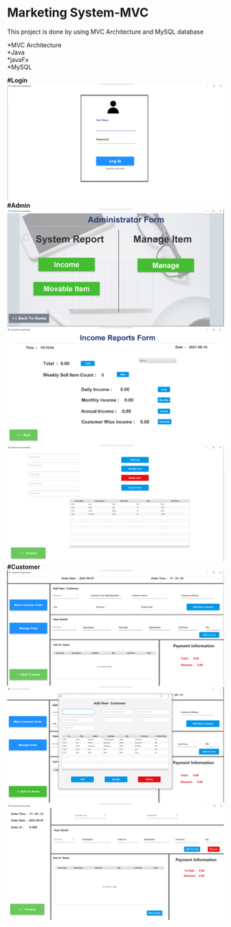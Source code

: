 # Marketing System-MVC<br>

This project is done by using MVC Architecture and MySQL database

*MVC Architecture<br>
*Java<br>
*javaFx<br>
*MySQL

<b>#Login<br></b>
![login](src/assests/project/login.png)<br>
<b>#Admin<br><b>
![adminDash](src/assests/project/admindash.png)<br>
![Income](src/assests/project/Income.png)<br>
![manageItem](src/assests/project/itemmange.png)<br>
<b>#Customer<br></b>
![customerdash](src/assests/project/userdash.png)<br>
![addCustomer](src/assests/project/addcustomer.png)<br>
![placeOrder](src/assests/project/placeorder.png)<br>



